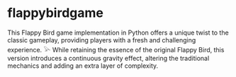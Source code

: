 # flappybirdgame
This Flappy Bird game implementation in Python offers a unique twist to the classic gameplay, providing players with a fresh and challenging experience.
𓅪 While retaining the essence of the original Flappy Bird, this version introduces a continuous gravity effect, altering the traditional mechanics and adding an extra layer of complexity.
